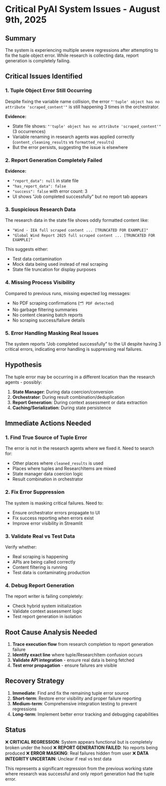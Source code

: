 # Critical PyAI System Issues - August 9th, 2025

## Summary
The system is experiencing multiple severe regressions after attempting to fix the tuple object error. While research is collecting data, report generation is completely failing.

## Critical Issues Identified

### 1. Tuple Object Error Still Occurring
Despite fixing the variable name collision, the error `"'tuple' object has no attribute 'scraped_content'"` is still happening 3 times in the orchestrator.

**Evidence:**
- State file shows: `"'tuple' object has no attribute 'scraped_content'"` (3 occurrences)
- Variable renaming in research agents was applied correctly (`content_cleaning_results` vs `formatted_results`)
- But the error persists, suggesting the issue is elsewhere

### 2. Report Generation Completely Failed
**Evidence:**
- `"report_data": null` in state file
- `"has_report_data": false`
- `"success": false` with error count: 3
- UI shows "Job completed successfully" but no report tab appears

### 3. Suspicious Research Data
The research data in the state file shows oddly formatted content like:
- `"Wind - IEA full scraped content ... [TRUNCATED FOR EXAMPLE]"`
- `"Global Wind Report 2025 full scraped content ... [TRUNCATED FOR EXAMPLE]"`

This suggests either:
- Test data contamination
- Mock data being used instead of real scraping
- State file truncation for display purposes

### 4. Missing Process Visibility
Compared to previous runs, missing expected log messages:
- No PDF scraping confirmations (`🗂️ PDF detected`)
- No garbage filtering summaries
- No content cleaning batch reports
- No scraping success/failure details

### 5. Error Handling Masking Real Issues
The system reports "Job completed successfully" to the UI despite having 3 critical errors, indicating error handling is suppressing real failures.

## Hypothesis
The tuple error may be occurring in a different location than the research agents - possibly:
1. **State Manager**: During data coercion/conversion
2. **Orchestrator**: During result combination/deduplication
3. **Report Generation**: During context assessment or data extraction
4. **Caching/Serialization**: During state persistence

## Immediate Actions Needed

### 1. Find True Source of Tuple Error
The error is not in the research agents where we fixed it. Need to search for:
- Other places where `cleaned_results` is used
- Places where tuples and ResearchItems are mixed
- State manager data coercion logic
- Result combination in orchestrator

### 2. Fix Error Suppression
The system is masking critical failures. Need to:
- Ensure orchestrator errors propagate to UI
- Fix success reporting when errors exist
- Improve error visibility in Streamlit

### 3. Validate Real vs Test Data
Verify whether:
- Real scraping is happening
- APIs are being called correctly
- Content filtering is running
- Test data is contaminating production

### 4. Debug Report Generation
The report writer is failing completely:
- Check hybrid system initialization
- Validate context assessment logic
- Test report generation in isolation

## Root Cause Analysis Needed
1. **Trace execution flow** from research completion to report generation failure
2. **Identify exact line** where tuple/ResearchItem confusion occurs
3. **Validate API integration** - ensure real data is being fetched
4. **Test error propagation** - ensure failures are visible

## Recovery Strategy
1. **Immediate**: Find and fix the remaining tuple error source
2. **Short-term**: Restore error visibility and proper failure reporting
3. **Medium-term**: Comprehensive integration testing to prevent regressions
4. **Long-term**: Implement better error tracking and debugging capabilities

## Status
❌ **CRITICAL REGRESSION**: System appears functional but is completely broken under the hood
❌ **REPORT GENERATION FAILED**: No reports being produced
❌ **ERROR MASKING**: Real failures hidden from user
❌ **DATA INTEGRITY UNCERTAIN**: Unclear if real vs test data

This represents a significant regression from the previous working state where research was successful and only report generation had the tuple error.